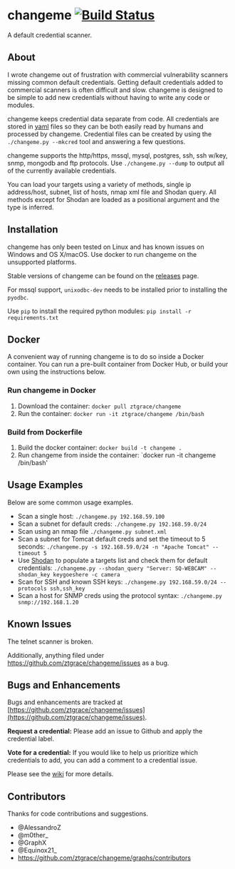 # changeme [![Build Status](https://travis-ci.org/ztgrace/changeme.svg?branch=master)](https://travis-ci.org/ztgrace/changeme)

A default credential scanner.

## About

I wrote changeme out of frustration with commercial vulnerability scanners missing common default credentials. Getting default credentials added to commercial scanners is often difficult and slow. changeme is designed to be simple to add new credentials without having to write any code or modules.

changeme keeps credential data separate from code. All credentials are stored in [yaml](http://yaml.org/) files so they can be both easily read by humans and processed by changeme. Credential files can be created by using the `./changeme.py --mkcred` tool and answering a few questions.

changeme supports the http/https, mssql, mysql, postgres, ssh, ssh w/key, snmp, mongodb and ftp protocols. Use `./changeme.py --dump` to output all of the currently available credentials.

You can load your targets using a variety of methods, single ip address/host, subnet, list of hosts, nmap xml file and Shodan query. All methods except for Shodan are loaded as a positional argument and the type is inferred.

## Installation

changeme has only been tested on Linux and has known issues on Windows and OS X/macOS. Use docker to run changeme on the unsupported platforms.

Stable versions of changeme can be found on the [releases](https://github.com/ztgrace/changeme/releases) page.

For mssql support, `unixodbc-dev` needs to be installed prior to installing the `pyodbc`.

Use `pip` to install the required python modules: `pip install -r requirements.txt`

## Docker

A convenient way of running changeme is to do so inside a Docker container. You can run a pre-built container from Docker Hub, or build your own using the instructions below.

### Run changeme in Docker

1. Download the container: `docker pull ztgrace/changeme`
2. Run the container: `docker run -it ztgrace/changeme /bin/bash`

### Build from Dockerfile

1. Build the docker container: `docker build -t changeme .`
2. Run changeme from inside the container: `docker run -it changeme /bin/bash'

## Usage Examples

Below are some common usage examples.

* Scan a single host: `./changeme.py 192.168.59.100`
* Scan a subnet for default creds: `./changeme.py 192.168.59.0/24`
* Scan using an nmap file `./changeme.py subnet.xml`
* Scan a subnet for Tomcat default creds and set the timeout to 5 seconds: `./changeme.py -s 192.168.59.0/24 -n "Apache Tomcat" --timeout 5`
* Use [Shodan](https://www.shodan.io/) to populate a targets list and check them for default credentials: `./changeme.py --shodan_query "Server: SQ-WEBCAM" --shodan_key keygoeshere -c camera`
* Scan for SSH and known SSH keys: `./changeme.py 192.168.59.0/24 --protocols ssh,ssh_key`
* Scan a host for SNMP creds using the protocol syntax: `./changeme.py snmp://192.168.1.20`

## Known Issues

The telnet scanner is broken.

Additionally, anything filed under https://github.com/ztgrace/changeme/issues as a bug.

## Bugs and Enhancements

Bugs and enhancements are tracked at [https://github.com/ztgrace/changeme/issues](https://github.com/ztgrace/changeme/issues).

**Request a credential:** Please add an issue to Github and apply the credential label.

**Vote for a credential:** If you would like to help us prioritize which credentials to add, you can add a comment to a credential issue.

Please see the [wiki](https://github.com/ztgrace/changeme/wiki) for more details.

## Contributors

Thanks for code contributions and suggestions.

* @AlessandroZ
* @m0ther_
* @GraphX
* @Equinox21_
* https://github.com/ztgrace/changeme/graphs/contributors

